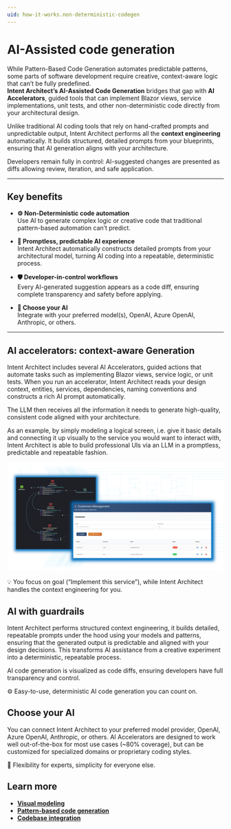 ```yaml
---
uid: how-it-works.non-deterministic-codegen
---
```


# AI-Assisted code generation

While Pattern-Based Code Generation automates predictable patterns, some parts of software development require creative, context-aware logic that can’t be fully predefined.  
**Intent Architect’s AI-Assisted Code Generation** bridges that gap with **AI Accelerators**, guided tools that can implement Blazor views, service implementations, unit tests, and other non-deterministic code directly from your architectural design.

Unlike traditional AI coding tools that rely on hand-crafted prompts and unpredictable output, Intent Architect performs all the **context engineering** automatically. It builds structured, detailed prompts from your blueprints, ensuring that AI generation aligns with your architecture.  

Developers remain fully in control: AI-suggested changes are presented as diffs allowing review, iteration, and safe application.

---

## Key benefits

- **⚙️ Non-Deterministic code automation**  
  Use AI to generate complex logic or creative code that traditional pattern-based automation can’t predict.

- **🧠 Promptless, predictable AI experience**  
  Intent Architect automatically constructs detailed prompts from your architectural model, turning AI coding into a repeatable, deterministic process.

- **🛡️ Developer-in-control workflows**  
  Every AI-generated suggestion appears as a code diff, ensuring complete transparency and safety before applying.

- **🔄 Choose your AI**  
  Integrate with your preferred model(s), OpenAI, Azure OpenAI, Anthropic, or others.

---

## AI accelerators: context-aware Generation

Intent Architect includes several AI Accelerators, guided actions that automate tasks such as implementing Blazor views, service logic, or unit tests.
When you run an accelerator, Intent Architect reads your design context, entities, services, dependencies, naming conventions and constructs a rich AI prompt automatically.

The LLM then receives all the information it needs to generate high-quality, consistent code aligned with your architecture.

As an example, by simply modeling a logical screen, i.e. give it basic details and connecting it up visually to the service you would want to interact with, Intent Architect is able to build professional UIs via an LLM in a promptless, predictable and repeatable fashion.

![UI AI Accelerators](images/blazor-ai.png)

💡 You focus on goal (“Implement this service”), while Intent Architect handles the context engineering for you.

## AI with guardrails

Intent Architect performs structured context engineering, it builds detailed, repeatable prompts under the hood using your models and patterns, ensuring that the generated output is predictable and aligned with your design decisions. This transforms AI assistance from a creative experiment into a deterministic, repeatable process.

AI code generation is visualized as code diffs, ensuring developers have full transparency and control.

⚙️ Easy-to-use, deterministic AI code generation you can count on.

## Choose your AI

You can connect Intent Architect to your preferred model provider, OpenAI, Azure OpenAI, Anthropic, or others.
AI Accelerators are designed to work well out-of-the-box for most use cases (~80% coverage), but can be customized for specialized domains or proprietary coding styles.

🧠 Flexibility for experts, simplicity for everyone else.

## Learn more

- **[Visual modeling](xref:how-it-works.visual-modeling)**
- **[Pattern-based code generation](xref:how-it-works.deterministic-codegen)**
- **[Codebase integration](xref:how-it-works.codebase-integration)**
